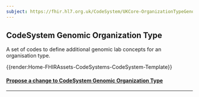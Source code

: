 ```yaml
---
subject: https://fhir.hl7.org.uk/CodeSystem/UKCore-OrganizationTypeGenomics
---
```


## CodeSystem Genomic Organization Type

A set of codes to define additional genomic lab concepts for an organisation type.

{{render:Home-FHIRAssets-CodeSystems-CodeSystem-Template}}

<div id="Feedback" class="tabcontent">

<h4><a href='https://simplifier.net/HL7FHIRUKCoreR4/CodeSystem-UKCore-OrganizationTypeGenomics/~issues?level=File' target="_blank">Propose a change to CodeSystem Genomic Organization Type </a></h4>
</div>

---